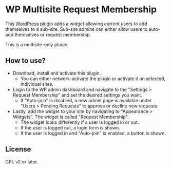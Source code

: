 WP Multisite Request Membership
===============================

This [WordPress](http://wordpress.org) plugin adds a widget allowing current users to add themselves to a sub-site.  Sub-site admins can either allow users to auto-add themselves or request membership.

This is a multisite-only plugin.


How to use?
- 
* Download, install and activate this plugin.
    * You can either network-activate the plugin or activate it on selected, individual sites.
* Login to the WP admin dashboard and navigate to the "Settings > Request Membership" and set the desired settings you want.
    * If "Auto-join" is disabled, a new admin page is available under "Users > Pending Requests" to approve or decline new requests.
* Lastly, add the widget to your site by navigating to "Appearance > Widgets".  The widget is called "Request Membership".
    * The widget looks differently if a user is logged in or out.
    * If the user is logged out, a login form is shown.
    * If the user is logged in and "Auto-join" is enabled, a button is shown.


License
-
GPL v2 or later.
